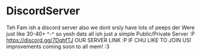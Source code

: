 # DiscordServer
Teh Fam ish a discord server also we dont srsly have lots of peeps der Were just like 30-40+ ^-^ so yesh dats all ish just a simple Public/Private Server :P 
https://discord.gg/7DqhfTJ
OUR SERVER LINK :P IF CHU LIKE TO JOIN US!
improvements coming soon to all mem! :3
